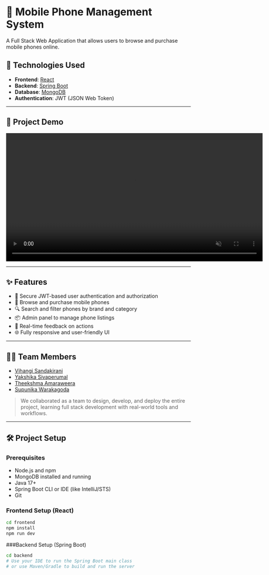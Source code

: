 # 📱 Mobile Phone Management System

A Full Stack Web Application that allows users to browse and purchase mobile phones online.

## 🚀 Technologies Used

- **Frontend**: [React](https://reactjs.org/)
- **Backend**: [Spring Boot](https://spring.io/projects/spring-boot)
- **Database**: [MongoDB](https://www.mongodb.com/)
- **Authentication**: JWT (JSON Web Token)

---
## 🎥 Project Demo

<video src="https://github.com/user-attachments/assets/9f96061f-def6-4c80-a08c-47cb2accf6c5" controls width="700" autoplay muted loop></video>

---

## ✨ Features

- 🔐 Secure JWT-based user authentication and authorization
- 🛒 Browse and purchase mobile phones
- 🔍 Search and filter phones by brand and category
- 📦 Admin panel to manage phone listings
- 💬 Real-time feedback on actions
- 🌐 Fully responsive and user-friendly UI

---

## 🧑‍💻 Team Members

- [Vihangi Sandakirani](https://github.com/your-github-username)
- [Yakshika Sivaperumal](#)
- [Theekshma Amaraweera](#)
- [Supunika Warakagoda](#)

> We collaborated as a team to design, develop, and deploy the entire project, learning full stack development with real-world tools and workflows.

---

## 🛠️ Project Setup

### Prerequisites

- Node.js and npm
- MongoDB installed and running
- Java 17+
- Spring Boot CLI or IDE (like IntelliJ/STS)
- Git

### Frontend Setup (React)

```bash
cd frontend
npm install
npm run dev
````
###Backend Setup (Spring Boot)

```bash
cd backend
# Use your IDE to run the Spring Boot main class
# or use Maven/Gradle to build and run the server

````
